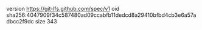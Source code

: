 version https://git-lfs.github.com/spec/v1
oid sha256:4047909f34c587480ad09ccabfb11dedcd8a29410bfbd4cb3e6a57adbcc2f9dc
size 343

